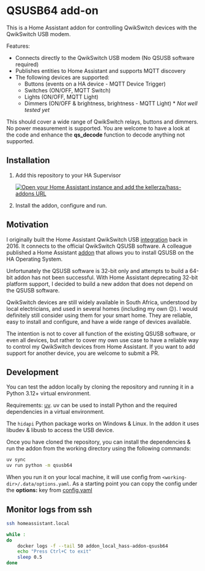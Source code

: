 # QSUSB64 add-on

This is a Home Assistant addon for controlling QwikSwitch devices with the QwikSwitch USB modem.

Features:

- Connects directly to the QwikSwitch USB modem (No QSUSB software required)
- Publishes entities to Home Assistant and supports MQTT discovery
- The following devices are supported:
  - Buttons (events on a HA device - MQTT Device Trigger)
  - Switches (ON/OFF, MQTT Switch)
  - Lights (ON/OFF, MQTT Light)
  - Dimmers (ON/OFF & brightness, brightness - MQTT Light) * *Not well tested yet*

This should cover a wide range of QwikSwitch relays, buttons and dimmers. No power measurement is supported. You are welcome to have a look at the code and enhance the **qs_decode** function to decode anything not supported.

## Installation

1. Add this repository to your HA Supervisor

   [![Open your Home Assistant instance and add the kellerza/hass-addons URL](https://my.home-assistant.io/badges/supervisor_add_addon_repository.svg)](https://my.home-assistant.io/redirect/supervisor_add_addon_repository/?repository_url=https%3A%2F%2Fgithub.com%2Fkellerza%2Fhass-addons)

2. Install the addon, configure and run.

## Motivation

I originally built the Home Assistant QwikSwitch USB [integration](https://www.home-assistant.io/integrations/QwikSwitch/) back in 2016. It connects to the official QwikSwitch QSUSB software. A colleague published a Home Assistant [addon](https://github.com/nardusleroux/hassio-qsusb) that allows you to install QSUSB on the HA Operating System.

Unfortunately the QSUSB software is 32-bit only and attempts to build a 64-bit addon has not been successful. With Home Assistant deprecating 32-bit platform support, I decided to build a new addon that does not depend on the QSUSB software.

QwikSwitch devices are still widely available in South Africa, understood by local electricians, and used in several homes (including my own :wink:). I would definitely still consider using them for your smart home. They are reliable, easy to install and configure, and have a wide range of devices available.

The intention is not to cover all function of the existing QSUSB software, or even all devices, but rather to cover my own use case to have a reliable way to control my QwikSwitch devices from Home Assistant. If you want to add support for another device, you are welcome to submit a PR.

## Development

You can test the addon locally by cloning the repository and running it in a Python 3.12+ virtual environment.

Requirements: [uv](https://docs.astral.sh/uv/getting-started/). uv can be used to install Python and the required dependencies in a virtual environment.

The `hidapi` Python package works on Windows & Linux. In the addon it uses libudev & libusb to access the USB device.

Once you have cloned the repository, you can install the dependencies & run the addon from the working directory using the following commands:

```bash
uv sync
uv run python -m qsusb64
```

When you run it on your local machine, it will use config from `<working-dir>/.data/options.yaml`. As a starting point you can copy the config under the **options:** key from [config.yaml](./hass-addon-qsusb64/config)

## Monitor logs from ssh

```bash
ssh homeassistant.local

while :
do
    docker logs -f --tail 50 addon_local_hass-addon-qsusb64
    echo "Press Ctrl+C to exit"
    sleep 0.5
done
```
